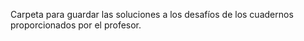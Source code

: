 Carpeta para guardar las soluciones a los desafíos de los cuadernos proporcionados por el profesor.
